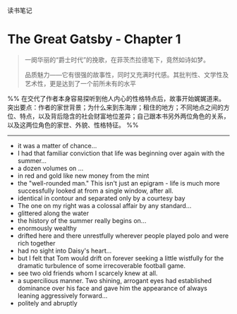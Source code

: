 
读书笔记

# The Great Gatsby - Chapter 1

> 一阕华丽的“爵士时代”的挽歌，在菲茨杰拉德笔下，竟然如诗如梦。  
> 
> 品质魅力——它有很强的故事性，同时又充满时代感。其批判性、文学性及艺术性，更是达到了一个前所未有的水平  

%% 在交代了作者本身容易探听到他人内心的性格特点后，故事开始娓娓道来。突出要点：作者的家世背景；为什么来到东海岸；租住的地方；不同地点之间的方位、特点，以及背后隐含的社会财富地位差异；自己跟本书另外两位角色的关系，以及这两位角色的家世、外貌、性格特征。 %%

---

- it was a matter of chance...
- I had that familiar conviction that life was beginning over again with the summer...
- a dozen volumes on ...
- in red and gold like new money from the mint
- the "well-rounded man." This isn't just an epigram - life is much more successfully looked at from a single window, after all.
- identical in contour and separated only by a courtesy bay  
- The one on my right was a colossal affair by any standard...
- glittered along the water  
- the history of the summer really begins on...
- enormously wealthy  
- drifted here and there unrestfully wherever people played polo and were rich together  
- had no sight into Daisy's heart...
- but I felt that Tom would drift on forever seeking a little wistfully for the dramatic turbulence of some irrecoverable football game.  
- see two old friends whom I scarcely knew at all.
- a supercilious manner. Two shining, arrogant eyes had established dominance over his face and gave him the appearance of always leaning aggressively forward...
- politely and abruptly  
